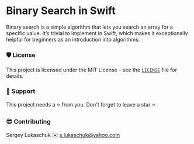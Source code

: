 # Binary Search in Swift

Binary search is a simple algorithm that lets you search an array for a specific value. It’s trivial to implement in Swift, which makes it exceptionally helpful for beginners as an introduction into algorithms. 



### 🛡️ License

This project is licensed under the MIT License - see the [`LICENSE`](https://github.com/lgreydev/BinarySearch/blob/main/License) file for details.

### 🙏 Support

This project needs a ⭐️ from you. Don't forget to leave a star ⭐️

### 😎 Contributing
Sergey Lukaschuk ✉️ s.lukaschuk@yahoo.com
